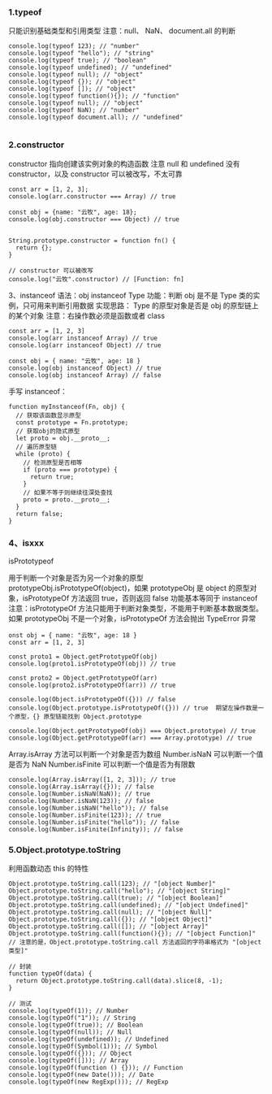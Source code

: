 ### 1.typeof

只能识别基础类型和引用类型
注意：null、 NaN、 document.all 的判断

``` 
console.log(typeof 123); // "number"
console.log(typeof "hello"); // "string"
console.log(typeof true); // "boolean"
console.log(typeof undefined); // "undefined"
console.log(typeof null); // "object"
console.log(typeof {}); // "object"
console.log(typeof []); // "object"
console.log(typeof function(){}); // "function"
console.log(typeof null); // "object"
console.log(typeof NaN); // "number"
console.log(typeof document.all); // "undefined"


```

### 2.constructor
constructor 指向创建该实例对象的构造函数
注意 null 和 undefined 没有 constructor，以及 constructor 可以被改写，不太可靠

```
const arr = [1, 2, 3];
console.log(arr.constructor === Array) // true

const obj = {name: "云牧", age: 18};
console.log(obj.constructor === Object) // true


String.prototype.constructor = function fn() {
  return {};
}

// constructor 可以被改写
console.log("云牧".constructor) // [Function: fn]

```

3、instanceof
语法：obj instanceof Type
功能：判断 obj 是不是 Type 类的实例，只可用来判断引用数据
实现思路： Type 的原型对象是否是 obj 的原型链上的某个对象
注意：右操作数必须是函数或者 class

```
const arr = [1, 2, 3]
console.log(arr instanceof Array) // true
console.log(arr instanceof Object) // true

const obj = { name: "云牧", age: 18 }
console.log(obj instanceof Object) // true
console.log(obj instanceof Array) // false

```
手写 instanceof：

```
function myInstanceof(Fn, obj) {
  // 获取该函数显示原型
  const prototype = Fn.prototype;
  // 获取obj的隐式原型
  let proto = obj.__proto__;
  // 遍历原型链
  while (proto) {
    // 检测原型是否相等
    if (proto === prototype) {
      return true;
    }
    // 如果不等于则继续往深处查找
    proto = proto.__proto__;
  }
  return false;
}

```

### 4、isxxx

isPrototypeof





用于判断一个对象是否为另一个对象的原型
prototypeObj.isPrototypeOf(object)，如果 prototypeObj 是 object 的原型对象，isPrototypeOf 方法返回 true，否则返回 false
功能基本等同于 instanceof
注意：isPrototypeOf 方法只能用于判断对象类型，不能用于判断基本数据类型。如果 prototypeObj 不是一个对象，isPrototypeOf 方法会抛出 TypeError 异常

```
onst obj = { name: "云牧", age: 18 }
const arr = [1, 2, 3]

const proto1 = Object.getPrototypeOf(obj)
console.log(proto1.isPrototypeOf(obj)) // true

const proto2 = Object.getPrototypeOf(arr)
console.log(proto2.isPrototypeOf(arr)) // true

console.log(Object.isPrototypeOf({})) // false
console.log(Object.prototype.isPrototypeOf({})) // true  期望左操作数是一个原型，{} 原型链能找到 Object.prototype

console.log(Object.getPrototypeOf(obj) === Object.prototype) // true
console.log(Object.getPrototypeOf(arr) === Array.prototype) // true

```

Array.isArray 方法可以判断一个对象是否为数组
Number.isNaN 可以判断一个值是否为 NaN
Number.isFinite 可以判断一个值是否为有限数

```
console.log(Array.isArray([1, 2, 3])); // true
console.log(Array.isArray({})); // false
console.log(Number.isNaN(NaN)); // true
console.log(Number.isNaN(123)); // false
console.log(Number.isNaN("hello")); // false
console.log(Number.isFinite(123)); // true
console.log(Number.isFinite("hello")); // false
console.log(Number.isFinite(Infinity)); // false

```

### 5.Object.prototype.toString
利用函数动态 this 的特性
```
Object.prototype.toString.call(123); // "[object Number]"
Object.prototype.toString.call("hello"); // "[object String]"
Object.prototype.toString.call(true); // "[object Boolean]"
Object.prototype.toString.call(undefined); // "[object Undefined]"
Object.prototype.toString.call(null); // "[object Null]"
Object.prototype.toString.call({}); // "[object Object]"
Object.prototype.toString.call([]); // "[object Array]"
Object.prototype.toString.call(function(){}); // "[object Function]"
// 注意的是，Object.prototype.toString.call 方法返回的字符串格式为 "[object 类型]"

// 封装
function typeOf(data) {
  return Object.prototype.toString.call(data).slice(8, -1);
}

// 测试
console.log(typeOf(1)); // Number
console.log(typeOf("1")); // String
console.log(typeOf(true)); // Boolean
console.log(typeOf(null)); // Null
console.log(typeOf(undefined)); // Undefined
console.log(typeOf(Symbol(1))); // Symbol
console.log(typeOf({})); // Object
console.log(typeOf([])); // Array
console.log(typeOf(function () {})); // Function
console.log(typeOf(new Date())); // Date
console.log(typeOf(new RegExp())); // RegExp

```